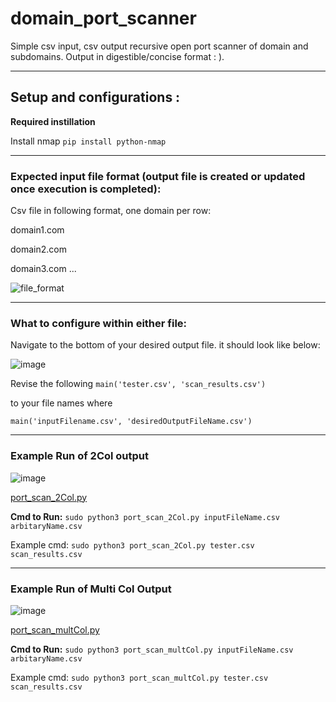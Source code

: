 # domain_port_scanner
Simple csv input, csv output recursive open port scanner of domain and subdomains. Output in digestible/concise format : ).

-------------------------------------------------------------------------------------------------------------------------------------

## Setup and configurations : 


**Required instillation**

Install nmap ```pip install python-nmap``` 

-------------------------------------------------------------------------------------------------------------------------------------

### **Expected input file format (output file is created or updated once execution is completed):**

Csv file in following format, one domain per row:

domain1.com

domain2.com

domain3.com
...

![file_format](https://github.com/bricknermon/domain_port_scanner/assets/94518180/809bbfd2-76af-4fb0-b3d8-9456e16250c3)

-------------------------------------------------------------------------------------------------------------------------------------

### **What to configure within either file:**

Navigate to the bottom of your desired output file. it should look like below:

![image](https://github.com/bricknermon/domain_port_scanner/assets/94518180/3c5f2731-fd3f-4645-b8bb-94a672fe7ac5)

Revise the following ```main('tester.csv', 'scan_results.csv')``` 

to your file names where 

```main('inputFilename.csv', 'desiredOutputFileName.csv')```

-------------------------------------------------------------------------------------------------------------------------------------

### Example Run of 2Col output

![image](https://github.com/bricknermon/domain_port_scanner/assets/94518180/6f0fd34d-5f88-4385-9aa5-30a7ca0dc6a9)

[port_scan_2Col.py](https://github.com/bricknermon/domain_port_scanner/blob/main/port_scan_2Col.py)

**Cmd to Run:** ```sudo python3 port_scan_2Col.py inputFileName.csv arbitaryName.csv```

Example cmd: ```sudo python3 port_scan_2Col.py tester.csv scan_results.csv```

-------------------------------------------------------------------------------------------------------------------------------------

### Example Run of Multi Col Output

![image](https://github.com/bricknermon/domain_port_scanner/assets/94518180/9a4cdc31-fdbf-434b-95fb-c4fddda84a05)

[port_scan_multCol.py](https://github.com/bricknermon/domain_port_scanner/blob/main/port_scan_multCol.py)

**Cmd to Run:** ```sudo python3 port_scan_multCol.py inputFileName.csv arbitaryName.csv```

Example cmd: ```sudo python3 port_scan_multCol.py tester.csv scan_results.csv```

